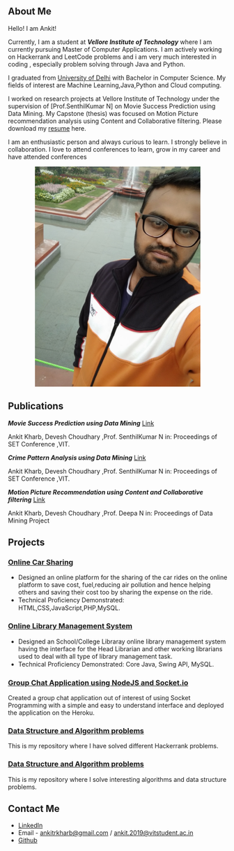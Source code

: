 ## About Me

Hello! I am Ankit!

Currently, I am a student at **_Vellore Institute of Technology_** where I am currently pursuing Master of Computer Applications. I am actively working on Hackerrank and LeetCode problems and i am very much interested in coding , especially problem solving through Java and Python. 

I graduated from [University of Delhi](https://www.du.ac.in/) with Bachelor in Computer Science. My fields of interest are Machine Learning,Java,Python and Cloud computing. 

I worked on research projects at Vellore Institute of Technology under the supervision of [Prof.SenthilKumar N]
on Movie Success Prediction using Data Mining. My Capstone (thesis) was focused on Motion Picture recommendation analysis using Content and Collaborative filtering. Please download my [resume](https://github.com/akharb1192/akharb1192.github.io/blob/master/ankitgit.pdf) here.



I am an enthusiastic person and always curious to learn. I strongly believe in collaboration. I love to attend conferences to learn, grow in my career and have attended conferences

<p align="center">
<img src="https://raw.githubusercontent.com/akharb1192/akharb1192.github.io/master/profile.jpg" width="380px" height="504px">
</p>
														    
## Publications

**_Movie Success Prediction using Data Mining_** [Link](https://www.researchgate.net/publication/340829260_Movie_Success_Prediction_Using_Data_Mining_MCA-v3pht)

Ankit Kharb, Devesh Choudhary ,Prof. SenthilKumar N
in: Proceedings of SET Conference ,VIT.


 **_Crime Pattern Analysis using Data Mining_** [Link](https://github.com/akharb1192/crime_pattern_detection)

Ankit Kharb, Devesh Choudhary ,Prof. SenthilKumar N
in: Proceedings of SET Conference ,VIT.



**_Motion Picture Recommendation using Content and Collaborative filtering_** [Link](https://github.com/akharb1192/movie_recommendation_system)

Ankit Kharb, Devesh Choudhary ,Prof. Deepa N
in: Proceedings of Data Mining Project

## Projects
### [Online Car Sharing](https://github.com/akharb1192/car_sharing_php)                                
- Designed an online platform for the sharing of the car rides on the online platform to save cost, fuel,reducing air pollution and hence helping others and saving their cost too by sharing the expense on the ride.
- Technical Proﬁciency Demonstrated: HTML,CSS,JavaScript,PHP,MySQL.

### [Online Library Management System](https://github.com/akharb1192/library_managment_swing)
- Designed an School/College Libraray online library management system having the interface for the Head Librarian and other working librarians used to deal with all type of library management task.
- Technical Proﬁciency Demonstrated: Core Java, Swing API, MySQL.


### [Group Chat Application using NodeJS and Socket.io](https://github.com/akharb1192/nodejschatapp)
Created a group chat application out of interest of using Socket Programming with a simple and easy to understand interface and deployed the application on the Heroku.

### [Data Structure and Algorithm problems](https://github.com/akharb1192/HackerRank_solutions)
This is my repository where I have solved different Hackerrank problems.

### [Data Structure and Algorithm problems](https://github.com/akharb1192/Data_Structures)
This is my repository where I solve interesting algorithms and data structure problems.

## Contact Me
- [LinkedIn](https://www.linkedin.com/in/ankitrkharb)
- Email - ankitrkharb@gmail.com / ankit.2019@vitstudent.ac.in
- [Github](https://github.com/akharb1192)


